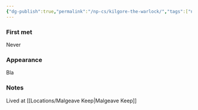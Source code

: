 ```yaml
---
{"dg-publish":true,"permalink":"/np-cs/kilgore-the-warlock/","tags":["npc"],"noteIcon":"npc","created":"2023-12-30T13:30:12.413+01:00","updated":"2024-01-06T09:39:30.510+01:00"}
---
```


### First met
Never
### Appearance
Bla
### Notes
Lived at [[Locations/Malgeave Keep\|Malgeave Keep]]